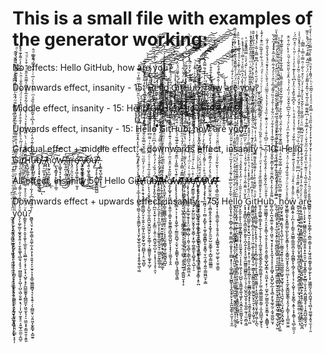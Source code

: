 # This is a small file with examples of the generator working:



No effects:                      Hello GitHub, how are you?

Downwards effect, insanity - 15: He͕̳̙͓̹̯̼͔̮͚̤̺͈̮l̰̝͖̯͓̰̘̳͇̗͈̱̲͈l̝̫̥̩̤̪̝̟̭̗̺̪̟ͅo̬̤̲̤̮̲͍͓̘̺̘̰̜̤ ̫͈̺̱̦̰̮͓̞̫̞̭͉̱G͍͖̝̮̘̦͓̖̗͍͚̩͖̞i̼̗̰̠̯̗̜̼̹͉̠̖͈ͅt̤̻̞̗̬̭̫̮͕̱̳͍͖̖H̝̼̥͍̥͚̯̱͎̘̹̳͚̠u͎̰͖̙͙͚̹͕̻̺͓̫̲ͅḇ̻̩̘̮̯͈̭̙̤͚̠͕͔,̠̝̜̜̯̤̝̯̜̙͍͔̮͚ ̘̙̗͕̥̻̘̹͖̰̜͉̰ͅh̬̺̱̜̦̬͖̖̟̗̬͚̯͚o̜̼̟͓̮̩̻̬̼͎̪̖̻̖w͇̝̤̟̩̼̩͖͚̜̳͍͎̠ ͉̩̪͚̞̖̮̩̹̯̭̯̯ͅa͕͖̖̤͚̺̫̞̺̯̘̭̞̤r̪̟͓̗͈̤̙̜̻͇͓̫ͅͅe̘̭̼̞̯̘̰̤̯̘̱̝̬ͅ ̜̥̠̤̲̗̟͇̞̱̳̦̥̳y̤͇͖͙͈͖̤͍̖͕͍͎̬̝o̦͙̪̞̱̮̘̜͙̭̘̳̞̹u̞̭̦̻̤̟̮̪̗̪̯͇̩ͅ?͖͓͕̮̤͖̺͚͕̲̭͔̰͎



Middle effect,    insanity - 15: He̕͏̵̷̵̸̧̧̧̨̢̀͜͏l̸̸̴̡̨̡̧̡̛̀͘͜͡͞l̨̡̨̀́̕͢͏̡̢̀̀͜͡ơ̵̸̸̸̧̛̕͢͜͢͞͞͏ ̢̀̀͘͠͡͏̶̵̷̢̧̀͢G̀͏̵̷̵̡̢̡̀͟͜͜͝͏í̴̸̸̴̵̸̵̧̧̛͘͡͡t̴̛́͘͜͟͢͞͏́̕͢͠͞H͏̢̨͡͏̵̶̵̡̧͜͟͜͟ứ̡̧̡͘̕̕̕͟͟͝͡͞b̸̵̢͘͜͝͡͏̸̧̛͘͞͏,̨̧̧̨̡̨̨͘͘͢͢͜͜͝ ́͏̶̸́͘̕͜͜͟͠͝͞͝h̴̢́́͘͢͜͞͠͡͠͏͏͟ó̷̀͘͘͢͡͞͏̷̛́̀͞ẃ̴̶̵̡̡̧̢̛̛͢͢͠͝ ̷̴̴̨̡̢̢̡̛͜͢͢͠͡ą̴̶̛̀̀̀͢͏̵̨͢͏͘r̷̴̶̢̧̡̢̛͟͢͡͠͠͡é̵̵̵̢̧̧̨͡͝͏̨̛̛ ̷̵̷̸̵̧̨̛̀̀̕͟͜͡ý̸̶̨̡̀́̕̕͟͜͞͞͝ǫ̷̵̡̨̨̡̀͘͜͟͝͡͝ứ̵̡̕͘͘̕͜͟͜͞͠͠?̵̷̨́́̕͟͟͟͝͏̷̸͟


Upwards effect,   insanity - 15: Hěͧͮͭ͛̿̅̓͗ͧ͐̌ͣͣlͧͮͣ̅̎̍͐̉̅͛͂͑̈́͂lͭ͒̂ͯͮ̒͐ͨͯ̓ͪ̏͌͋oͣ́̉ͤ͊̃ͦ̏̈͒̆ͦ̋ͨ ͛ͦ̈́ͧ̓ͯͩ̓ͬ͒ͥͭͦͦG̈͋͛̂̿̇̏̀ͦ̒̓́̌̑iͬͤͫ͛̉̏̂̓ͩ̿ͤͥ͗̌t͐́ͫ͒̂ͭͫͤ̀̓͆̓̎́H̔ͥ̇̑̅̽͐̒̈́̈́͐̆ͨͥu͑ͯͩͫͭͤ̓͂̔͊̾̃̋̀b̿ͯͤ̑̽͗̋̔ͤͯ̃ͤ̀̀,́͌ͬͭ̆̅̓ͬ̽ͯ̓ͣ̾̎ ̎͂̌ͣͦ͌̉ͮ̈́̄̈́ͧ̐̒h̏̌̎͆͆̅ͭ͊̾̑ͨ̎ͧ̆o̊̆ͧ̄ͣ͆ͬ͒͗ͮ͋̓̿̆w͆̓ͧͤ͋ͪͬ͋ͯ͆ͯ̉͗͛ ͊ͦ̊̈͆̎ͭ̊̉̏ͨ͒͆͌aͩ̇̓̂ͫ͊ͪ̍̐̅͌̓̎́r̂̈́̈͛̽̈̔̐̆̎ͣ͂̄͌ě͌̽̽̽͌ͮ̍̒͐̏̀̏͂ ̅̑̆̿̾ͤ͊ͤ́͂ͤ͛̿́ẏ̓ͯ̅ͤͧ̍͛͗ͬ͂̅͊̾o͒ͪͣ̔ͮ̆̉ͤ̅̍̍̉̃̐u̾́̄ͧ͋̎͂̒ͣ̈̎͊̄͐?̌ͫͣ̔ͤ̌ͪ̅̽ͪ̑͒̆̅ 


Gradual effect + middle effect + downwards effect, insanity - 10: Hello Git̸̸̢̨̤͈̫̫̗̼̲̬͖͇̀́́͢͡͞H̵̴̴̴̙̥̺̞͚̼̗̠̲̕͜͢͠͝͞ͅu̴̶̴̧̬̟̗̺͈̙͎͈̜̕͜͢͜͠͡ͅb̸̸̵̡̨̧̧̧̘̟̫͔̜͍͉̬͚̕͢ͅ,̷̷̧̡̠̼̫͙̦̰͔̭̻̭́́͘͟͠͠ ̶̸̵̸̷̴̧̢̛͎̤͉̘̭͈̻͚͎͔͞h̢̢̰̞͕̺͔̥͎͕͚̕͘͟͝͞͞͡͝ͅò̡͟͠͏̢̡̛̛̳͓̙͕͖̻̥̩͚̠̕w̵̶͏̶̷̷̨̛̹͇̥̟̗͙̖͖̭̮͢͜ ̶̶͟͠͏̸̨̛͍̪̗̩̲̠̙̘̗͔̀͞ą̶̶̨̧̛̬͙̲̺̫̥̫̲̺̬̀͞͠͞ŕ̴̨̡̀͞͏̤̦͈̤͕̱̖͇̞̦͠͡͝e̸̵̵̷̶̡̧̧̡͖̝͚̜̤̩̹̼̝̠͡ ̷̢̛̫͕͈̝̙̯̩̪̜̳̀̀͜͢͢͡͝y̸̶̶̷̴̡̛̪̘̺̲̥̫̤̪͇̻͜͞͝ờ̴̕͏̴̧͈͔͖͓̱͚͎̳͈̙͜͢͟ų̶̸̸̡͢͡͏̡̨̙͎̮̹͓̝̳̪͚̺?̵̨̢͇̱̘̺͙̲͖̙̟̘́̀́̀͜͝͝













All effect, insanity 50: Hello Git̶̷̡̛̛̜̹̥̲̩̞̞̤̺̗͈̖̤̳̠̖͎͈̞͈͇̰̙͙͙͉̮̙͖̟̲̖͈͓͙̘̩͔̝̥͍̯̬͖̖͚̄͐̾́ͦ̐̾ͪ̐̆̉ͨ̌̔̒̂̽̊̃̂̏͛ͥ͋̊ͫ̇͛̇͌̅̾́͛ͫ̆ͫ͆ͥ̏̈̿̓ͧ̿ͨ͢͟͜͞͏̸̕͝͠͠͏͏̕͟͠͡͏̸̶̴̶̛̀̀͟͜͝͝͠͡͏̵̸̧̡̨͟͠͡͠͝H̸̥͕̩̥̯̘͙͎̺̤̼̭͇͖̺̗̮͔̜̬͍̩̮͖͎̗̼̤̱̬̰͓̪̘̤̪̻̞̹̝̤̫͉̻̬ͯͨ͑̇ͧ̓̋ͫͧ̿̈̋̌̌̿͋ͦ̐̈́̿̇̾̔̿͌ͧ̄̾̊̓ͮ̈́͒̑͋̒ͦ̑̆̽͂ͯ̅̈̓͊͠ͅ͏̨́́̕͜͝͠͏̴̵̴̶̧̡̨̨̡̛́͢͟͟͠͝͏̸̴̷̸̷̸̡̡̨̨̡̀̀̀́͞͠͡u̦͕͕͉͔̬̯̥̼̠̹̹̥̺̯̩̼͔̰̪̮̫̭̺̫̯̤̙̙̰̹͇̦̘͔̺͇͈̬̖͚̞̱̜̺̗͌̆ͩ͂ͣ͒ͮͭͧ̇͆ͬ̆ͫ͐ͥ͌̈͆ͩ̉ͩ̐̌̄̈́͛̌̈͗̈ͥͥͩ͆͋ͭ͆͂̎ͣ̽͆ͭ̓̾͢͜͜͏̸͞͏̸̶̧͘͝͏̢̨́́́͢͞͡͏̴̢̛͟͏̴̷͟͜͞͡͏̨̢̡̨̛́̀͘͢͟͠͞b̶̷̸̵̵̶̶̶̷̵̷̧̡̨̡̛͈̗̲̜̦̬̦̦̪̫͔̝̫̠͎̖͕̙͇̤̦̯̯̹̤̯̪̰̟̲̩̺͕̜͎͙̝͔͉̩̥̦̯͎͂́͗̂̏ͮ̓́ͭ̂͑̅̀ͪ̓͆ͫͦ̂̎̃̎̇̔̊́̏͛̎̆ͯ̉̒̆̏͛̅ͧ̏̒ͩ̌ͨ̈ͨͮ̀́́́̕̕̕͟͜͟͠͡͠͞͡ͅͅ͏̵̷̵̸̨̡̛̛̕͘͟͡͞͡,̷̸̸̴̸̴̷̵̷̡͙̬̺̤͇̥̳̖͓̺̖̗̼͉̘̥̹̞̩̲̮̞͕̩̗͚̱̱̬̰͚͕̮̫̩̠͖͍͈̰̠̳͚̩̮͑͂͒̆̽̋͛͊̐̋̾ͥͨͧͨ̿̋ͩ̂ͥ͗͂̽̌ͩͭ͐̅̇ͤ̍̋ͥ̎͗̋ͯ̆͆̓ͤͨ̌ͦ̃̔̀́́͢͢͟͡͡͝͞͝ͅ͏̶̵̶̵̷̴̷̴̸̢̢̢̨̛́̀͘͢͝͞͏̨̕͝ ̨̗̙̱̗̙͎̻̰̮͇̥̤͕͈͚̝͈͔̟̖͖̘̮̭̮̮̬͓̬͇̗͚͕̝͉̞̻̟͓̜̤͚̯͚͕ͩ̂̃̂͆ͬ̔ͩ͐ͬͪͧ̏̉̄͛̒͂ͨ́͂̉̅ͩͭͩ͛̅͛́ͨ͌͑̆̆̍̄̉̒̃ͩ͑ͧͫ̍̌͘ͅ͏͏͠͏̴̷̷̸̶̵̸̴̴̶̸̶̧̨̨̧̨̛̀̀̕̕̕̕̕͟͟͟͢͜͟͜͜͝͞͝͡͞͝͞h͔̯͕̝͖̬̖̩̰̙̰͓̪̥̳̳̻̖̲̱̺̮̥̠̤̹̹̝̞̗̤͍̭̳̟͖͕̼̱̰̻͍̭̺̝͗ͬ͐͗̒ͩ̅ͩͩ͗̀̐̓ͧͧͫͫ͋̿ͭ̒̈́̒̿̊ͭ̾̍̿̇̇͛̉̉ͫ̇̊̿͊͂ͯͧ͂̓ͣ̓ͅ͏͘͏̸͏̷̸̵̶̴̢̢̡̡̨̛̛́͠͠͞͠͝͡͠͞͏̶̶̴̷̴̢̨̨̕͘͘͜͞͞͞͏̀͘͏ờ̷̸̷̴̵̡̬̞͚͓̩̙̪̘̗̲̜̭͈̼̜͎̳͓͓͚̯̱̳͎̪̲̠͇̯̺͈̙̩̞̟̗̦̼͚̞̹̥̭̏͂̋͒̽̈̎̽ͧ̋̇ͩͦ̑̋̂͗͛͊ͤ̉̈́̉̑̽̇̽ͬ̈́̂ͤͮ͋ͬͦ̎ͪ͐̈́̅ͤͩ́͋ͪ́̕͘͜͢͞͠ͅͅͅ͏̷̴̶̢̧̛́͝͝͞͡͞͏̶̴̸̵̸̸̡̨̡̨̢̨́̀͡͡͞͡w̶̵̸̷̨̨̢̢̨̨̞̘͚͎̬͇̖̠͕̦͙͎̝͈̬̲̙͔̰̳̫̱̪̲̘͕̬̖̮͙͚͇͓͔̖̪̻̗͉̘͇̻̱͉̳ͭ͊̔̎̿̐̾ͫ͊ͣ̆̍͆̽̐ͩ̎́ͮ̋̓ͥ̂̈́͆͒̾͌ͯ̑̑ͣ̓͊ͬ͒͌̽̔ͥ͋̌̎̈́͐̈̀̕͘̕͘͘͜͜͝͠͝͡͠ͅ͏̢͠͏̧̧́̀́͟͟͠͡͏̵̴̸̸̸̸́͢͠ ̷̸̸̷̸̶̢̨̨̢̨̨̢̡̧̨̛̬̠̘̫͕͍̩̘̞̘͈̳̬̰̗̲̰̙͉̞̞̖̼͎̼̹̩͚̺̹̗̯̥̬̫̲̞͔͇̪͍̮̝̜̙̄̿͊́̿̄̒̂̑̉ͤ̀̈͑ͧ̒̄̔ͫ̏ͪ̓̆ͧͨ̋ͦ̐ͬ̓͂̔͌ͮ̎ͧ͋͌ͬ͆͛̇̈́́ͬ͋́́̀̀́̀̕̕͘̕̕̕͢͜͜͟͟͠͞͡͡͞͞͡͝͝͡͡͝ͅa̟̻̜̟͕̲̱̙̭͇̟͈͎̹̝̺͎̫̹̩͚͙̻͚͈̪̳͉͕͔̯̥̰͉̼͕̱̟͍͙̫̹̬̦̜̙ͯͦ̓ͮ̈́̔ͤ͌ͭ͐ͭ́̐ͥ̔̇̌̇̃͑͋̅ͯ͛̇̀̃̃͑̉ͣ̈́̆͐̊́̈́̂̍͑ͥͯ̈́ͨ̿͗͡͏̷̴̶̶̶̷̷̡̡̡̧̨̡̧̧̧̛̛́̀́̕͘̕͟͜͟͞͞͠͡͠͏̸̨̨͘̕͢͠͝͠͡͞ŗ̶̶̸̶̷̷̴̷̴̧̢̧̧̢̛̛̦̘̥̳̰̹̮̞̲͚̹̱̥̝͙̤̤̯̲̻̩̺̜̜̯͈̹̮͉̻̖͔͇̖̲̺̤̖̪̩̳͖͕̯ͩ̐ͥ̀͑ͬͫ̇̓͑̋̋̌͆ͥ̓̍̔̒̓ͭ́́̀̾̎ͤͥ̈́͛̒͐̆ͧͧ̎ͫͩ̿ͦͪ͐̆̓̑̈́̀̀̀̀̀̕̕̕͢͢͟͜͢͠͞͞͡ͅͅ͏̷̴̷̷̵̨̡̛̀͜͡ę̸̶̡̛̮͇͚͔͚̗̤͖͉̘͕̰̙̺̫͖̙̤̬̭̟̱͎̬̻̹͕̙͚̦̪̥͇̯̟̠̻̥̥͉̺̜̜̠ͭ͒ͥ̅̀̇ͨ͒ͧͧ̋ͥ̎͊ͧ̍͑ͭ̓̍̂̌̆̈́ͥ̈́͊͆ͤͮ̒̓̍ͦͨͨ̔ͭͩ̉̀͛ͬ͋ͯ͑̕͜͝͠ͅͅ͏̴̶̶̸̶̡̡̛̛̛̛̛̛́̕͜͡͞͡͞͏̴̶̶̨̨̡̀̀͟͢͜͝͞͠͏ ̴̷̵̶̵̸̧̢̧̢̡̨̨̨̛̛̲̫̲̲̻̼͚̠̪̙͖̗̠͚͔̼̬͎͍̲͔̖͇̙͓͖̦̼̥̮̱͎͎̻͔̠͇̼̦͎̬͇̜̝̥̪͂̽̈ͭͤ̾ͨ͐ͤͬ͗̓ͣ̆̓̈́̍ͥ̊͌͐̾̾͐̒ͨ̊̊ͩ́́ͦͯ̈̃ͨ̾͑̀ͣ̐̄̆ͧͦ͂́́́͢͢͢͜͜͡͡͏̵̷̶̨̧̨̛̛́̀̕̕͘̕͟͜͠͡͝y̶̡̢̯͉͕̜̦̬͕̬͍̮̟̥̘̲͍̖͓̩̹͕̼̟̲̹̹̘̠̺̲̟͉͙̘̳̲̜̝͎̱̱̖̠͚̤̱̏ͯ̒̊̑̈́ͣ̀ͥ̇͆̿ͪͦ̌̀̇ͩ́ͤͭ́ͪ͑̐ͣ̅͑̂͂ͧ̇̎ͪͥ̓͆͌̅͌̈́͗̿̓͆͑̀̕̕͡ͅ͏̨͏̧̡́́͜͏̢͘͟͡͡͠͞͝͏̵̴̵̵̶̨̡̛̛̛̀̀̕̕͟͞͡͝͡͡͝ǫ̴̶̶̸̵̸̴̷̵̡̡̧̧̢̨̢̛̛̫̰̪̘͕̠̹̫̻͔̙̻̟̹͓̼̬̜͇̬̳̻̙͈͙̬͇͉̮̜̼͎͚̩̯̱̫̦̳͖̪̫͓͕͇͆̑ͪ̊ͮͯͤ͌͐̀ͪͩ̓̃̀͐ͬ̓̅̆̇ͪ̌ͥͯͫͧͧͬ̃̉ͯ̈́ͯ̊̒ͫ͒ͮ̔͗̓̈́̄̿̂́̀̀̀́̕̕͘͘͟͢͜͢͜͢͡͡͡͞͞͠͠͠͞͠͠ͅ͏ư̶̷̵̧͈̫̰̥̮̯̮͈̹̲̩͔͈̻̭̬̭̝̯̝̬͙͙̫̬̘̙̱̫̫̦̺̤̥̳̥͙͔̲̺̩̳̤͇͇̼̋̐̉̓̓͗̑̓̅͊̃̿̐̒̒̀̓̌ͫ͒̆̋ͣ͊ͤ͂ͤͬ̀͐̊ͪ̔͆̉͛̊̓ͦͬ͋̽̾̄͒͒͟͟͏̴̵̷̷̶̸̷̸̸̵̶̸̨̢̨̡̢̢̧̨̡̢̛̀͘̕͜͢͢͠͡͠͡͡͡͞͞͡?̶̴̶̷̷̸̧̢̛̛̘͇̹̲̫̰͙̺̮͓̟̠̦̥͉̳̮͚͕͉̩̱̯̩̞̱̤͎̞̻̳̥͍̱̜̺̠͚̙͔̮̮͕͇̱̽̇ͭͭ͛̌͋ͣͧͥ̐͆ͧ̈̋̆ͮͣ̈ͩ̐̂ͥ̌̆̊̀͊̿͒ͬ̂ͦ͆̀̎ͥ͌͑͗̂̂ͥͩ̒̄́͘͜͟͜͝͡͠ͅ͏̴̷̷̵̶̷̧̡̡̛̕͘͜͜͠͝͏̷̸̴̛̀͘͟͞͡͞















Downwards effect + upwards effect, insanity - 75: He͓͈̬͓̘̼̠͕͕͇̬͕̪̹̭͓̫̫̳̯̪̦̱̬̥̞̗͚̺͙̙̗̦͔͖̥̲̻̝̞̺̻̙̗̘̭̬̱̥̤̙͙͎̼̪̰̗̳̖̯̫͔̹̹̬̼͑͛͂̊̒̆̀̅̿͛́͊ͮ́̽̓̉̃̈͗̎͊̅͑͒ͨ̆̎̈́̓̉ͬ̈̑ͮͦ̒ͭͫ̃̄̊͊ͫͯ̋̈ͭ̒ͧ̍́͛ͬ̓̐ͥͭ̇̊ͤ̾͛͌̀̔̔ͣͅͅl̮̘͉̗͉͓̰̹̜͚̜͎̱͍̩̞̳̖͇̲̙̗͙̖̯͉̩̺̻̞͈͖̫̹̫̫̻̮͎̭͉̖͚̤̳̥͖̺̮̳͉̮̰̭̥̤̻̤̰͓̩̜̰̫̠̭̘̑͂̆̔ͥ̊͑͋̉ͤ͂͗͒̓̈͛ͫͪͬͤ̌̃͌̍ͯ̓̊ͬ̾̄̈ͥ̊͑̆ͭ̈́̏͗̌͒̄ͧ̾̉͛͊ͫ̈́̈́ͭͩ͌͌̌̔̄͋̈̒ͪ́͊ͮ̅͌ͩ͌ͅl̪̪̖̭̗̬̝͍̟̼̲͕̫̲̜̗̪̙̳̺͇͙̞͈̞̦͔̱̜̟̩̻̯̹̭̻̝̪̠̭͙̗̼̤͕̼͍̞͈̬̦͙̬͇͈̭̠̻̳͙̗̹͔̲͍͂ͫͬ̂̈́͌̉̋͊̂̐̑̑͊̈ͨ̒ͥ̂̈̍ͩͩͫ̃̄͐̿̈ͬ͐̽̒ͣͮ͆͒ͨ̆͌ͥͭͣͫ̈́͛̍̾̂ͯ͆ͣͧ̀͊ͯ͛ͦ̍̊ͧ͊͐ͪͮͪ̎̉ͅͅͅo̺̗͙̫͈̠̯̩̙̩̱̫̫̼͓͇͇͓͓͔̞̹͈̰̰̞̭̘̤̩͎͎̦̥͖̩̗̞̜̺̺̹̖͍͇͖̝͚͉͖̞̙͔̬̪̞̯̯̤̳̬͓̮͔̘͐̓ͯͮ̄̎͑ͬͮ̋̒̓̂͒̂ͣ̇ͥ̅͑̄ͮͤͩͬ͗̅̅̽̑̿̋͌̄ͨ̋̽̃̇ͣ̓̾͗̄̄ͨͫ͗͗̅̍̌̒̈́͛͆ͦ̎ͯͮ̉̿ͨ̉̔ͧͪͤͅͅͅ ̗͓̟͙̥͇̺̦̭͉̳̮͖̰̙̯͈̥͕̪̗͍͉̙͓̠̥͖̥̼̺͇͈͖̺͇̯̙̼̤̜͉̦̯̖̺̭͉̺̝̬͕̝̫̮̼̤̰̖̹̫͔̻̝͖̂̀̌͗ͮ̃̐̃͐ͮ̐ͭ͒̒͐̎ͮ̽͑ͩ̑͛͗ͪ̓ͫ̅͆ͦ̿̅ͪ̒͆ͮ̏ͧ̇̈ͦ͑͆̐̅̆̄̐̌̾ͨ͗̆ͯ̾ͬͨ̆́̓ͧ̇̿̅̃͌ͯͩ͐ͅͅͅG͉͓̟̜̳̻̝̺̲͈̹̱̥͙̮̘̺͉̦͙̮̱͙͖̠͙̙͎̜̯͎̠͕̭͍̝̯̲̯̞̦̱͎͚̲̻͙̳̭̝͙̙̜̯̗͇̥̭̯͚̯̟̩͖̈͑ͩ̐̒͐̍̎ͤ̽̽̀ͬ̔ͪ̋͒ͣͮ̎ͩ̿ͨͭ̓̎̐̽ͥ͛̍̑͒̌ͦͫͮ͋ͩ̔ͬͤͬͯ̎͌͂͂̏̒̎ͨ̆ͥͫͩ̑̋̊̋̑̌̊̌ͮ̑ͭ͑ͅͅͅͅi̞͇͖̱̳͍͖͙̫̥̩̻͕̤̜̜̟̞̠̜͖͕̲̝͕̜̳̬̳͎̖̫̹͖͇̝̝̼̰̳̤̭̯̭̭͉͚̯̰̠̬̙̠̱͔͙̭̦̞͖̞̗̤̬ͪͤ͒͆ͩ̊̿̾̓̾͛ͯ̽ͪͬͤ̈ͣͧ͊ͦ̒͊̇ͨ̇ͬ̐̈ͦ̃͊̽͐ͫ̎ͩ̿͐̓ͩͪ̽ͥ̀̈́̂ͤ̂͗̌ͨͮͧ̽̆̃̌̆ͮ̄̈́̀͂̒̍̆̊ͅͅͅͅt͙̱͙̙̝̞͍̻̫̳̘̼̲̗̠̙̭͓̭̗̠͕͉̖͎̞̞̪̦͇̦͈͉̹̱͎̘̲̻̖͈̮̰͇͔̜͙̠̳͖͙̺͚̝̠͈̟͚͈̜͚̦͓̪̖̓ͯͪͣ͂̂̄͑̊͐ͥ̒͊̄̅̊̽͌̿͐ͨ̊ͯ̈́̉̍͑̍̈̆̔̐͋̊̇̉̆ͨ̒ͧ͋͐̈́͗̍̂ͨ̊ͩ̆͑̑ͯ̔͐͗͆͌̿̄͗͂͛ͨ̾̔͋ͨͅͅͅH̼͓̥̩̻͚͍̦͇͙̟̠̲̖̜͎̯͉͎̖͎̺̮̼̘̘̲͈̬̻̭̭̙̪̗̳͖̰̝̜̖̜̗̰̫͕̲͖͇̮͇̳̦͇̜͕̫̝̪̲̲̼̘͚̙̟͉̊ͤ͐̊̑͊̅͌̏̐ͯ̊̍̒͛ͩͨͤ̍ͥ͊ͪͩͨ̂̋̏ͦͤͣ̇ͯͧ̓̽͂́̎̈͛̌͂̂ͥ͗ͭͮͨͮͮͥͤͩ̈́̉ͪ͋̊̊̅̏ͫͦ̄ͬ̓̆̾ͅu͖̗͖̤̳̳̘̞̤̞̩̤̟̥͇͎̮̹̭̗̝̞̙͈͕͈̖͍̳̞̺̟̺͓͇̩͉̤̱͖̩̙̗̙̦̼̫͓̪̗̫͇͈̲͙̠̬̬͇͔̟͕̱̻̻̥̘ͭ̄̊̂̈ͪ͂̉̂͂̌̾ͭ̂̉̐̏͐̎ͨͤ͆̒̅ͥ̋͆ͣ̐ͥ̒ͧ͑̑͊͗̏ͦ̾͑̉͐̔̔ͦ̃̅̈́́ͯ̐̀̈ͮ̉̒̎ͧ́̾̌̔̉̆̄̇̓͋ͅb͚͔̪͎̠̪͙͈̲̱̠͙͚͔̦͖̮̠̮͉̞͓̜̙͓̝̰̖̘̞̝̝͕̥̰̺̟͎̭̺̙̺̗̲͕̝͉̻̝̙̱̘͚̖̰̠̩̰̟͚̪͍̫͙͌̐̾̆̓̔̊͆͊̃ͦ̊̃̓̅͊̌̂̌ͣ͋̒ͤͣ̅͊͗̾̾̊͋ͮ̈ͯ̈͋̊̇͑̐̉ͧ̏ͣ͌ͯ̅͐ͧ̄͗̍ͤ́͒͋̿̽ͧ͂͛ͧͦ̉ͫ̌͐̏ͅͅͅͅ,̗̥̰̹̯̼̻͉̥̞͙̝̠̲̩̬͙͍̗͚͔̬̻̻̼̘̻͍̩̦͎̖̪̪͖̦̼̯̳̫̩̳̙̼̘̱͍̥̫̘̙͈͚͚̪͓͖̦̱̳̘͖̦̞̺̙͖ͥ̋ͬ̇ͫͬ̍͒̏̋̅͂ͪ̒͋ͦ͗ͤͭ͂̏̃̀͂ͬ̎ͮ̃̀̅̐ͣͬ͐ͮͬ͑ͩͧ͛͒ͮͨ̽̉́̒̑̅̐͂̌͌ͣͬ̅̾̂ͩ͋̂̈́̂̑̃͗ͧ̍ͅ ̯̩̝̩͍̼͉͈̠̟̪͕͕̠̤̩̙̞͔͎͕̹̰̦͔̜̳͔̬̞̱̯͔̞͍̠̱̻̼͎̭͇̙͚͔̯̹͓̘͖͎̫̤̱͍̙̪̻̼͈̫̬̜͍̟̖͔͚̃̿̓̈́ͦ͑̽̈́̈ͪ̊ͥ̋̿̈́ͬ̈̌̽̔͐͋̋̇͐̓̍ͮͤ̎̍͗̅͒ͭ̎̽͊̆̀͋͊̑ͪ̿ͥ̀͑ͥͨͫ̂͛͐̈ͫ̈ͮ̄ͣ̓ͪ̿͒̄͌̔ͧh̘̺̬̮͙̫̭͖̻͔̭̬̘̩̥͉̺̦̼̹̜̤̰͇̯̮̘͍̗̞̱̦̼̲͖̠̳̯͖͓̱̘̰̞̹̖͙̮̩͉̯̫̖̙̖̫͎̟̰̬͕̭͙͖̘̮͊͊̿̇͂͆̈͂̊ͫ͛͂̃̒̿͋̅̊̈͑͒̾̿̂͊ͦ͋̔̎͑̂ͩ̀͌̉̏͒ͬͣ͌̊̅͂͐̆̐ͤ̑̐͌̏ͭ̿̉̄͋̽̊͗̊̆ͦ͊̃͑͂ͨ̉ͅͅo͖̟̳̳͔̫̟̝̬̱͇̫̰̠̪̙͈̙̬̭͇͕̟̖̦̤̝͇͍̺̬̝̥̗̬̺̤̤̲͔̜̟͉̰̙̬͇̺͚̬͇̖̞̭͉̗̙͇̞̹̞̠̻̫͍̫̼̐ͣ̾ͩ̓ͧͨͩ̐̏̓͂̾̑ͬͦ͐̈́̓ͫ̽̍̊̀͋͒ͫ̒ͨͯ͑́̅̍͛̃͆ͯ̆̽̂ͧ͑͑̏̓ͨ͛ͪ̑̽ͮ̀̎̈̆͋ͨ̆ͪ͐ͭͬ̃̇̊̈͒ͅw̟̻̻̭̥̦̗̪͕͎̜̗͇̱͔͍̺̳̹͇͚̱̪̠̭͓̗̻̲̻̙̙̩̻̗͎̬̞̩͔̜̙͎̺̥̜̝͙̰̙͇͉͙͍̖͕͙̝͇̜͎͉̻̜̲̼̠̗̑ͬ̎̑̒̄̽͑̂̒ͧͥͣͣ̔ͩ͊ͨ͂͊̈́̒́͗͋̐ͯͭ̊ͧ̔̾͒͛̇ͪͥͮ̽͆͋̄̏̽͛ͦ̓͐͆ͩ̾̍͊ͦͤ͗̍ͥͬ̎̀ͬͧ̽̈͆̈́ͬ ̫̼̬̰̦̲̜̩̰͍͉̯̼͕̙̠͖̩͈͓̼̙̰̰̬̦̬̟͚̝̪̰̲͙͖̺͈̥̗̮̪̬̻̹̳̫͈̙͖͓̮̩͎̻̻͚̫̻̤̪͎͚͍̭͔̜ͪ̀͌̐ͮ̏͊ͧ̂̽ͥ͆̿̈̓̋͒ͤ̒̒͐̃͐̏ͬ̆ͧ͒̿͑̓̓ͧ̊̌̂ͣ̏̓̆̒̿̍͗̍̈́̊̌̏̆ͪͦ̃͐ͭ̄̎ͧͦͬ̂̾ͮͯ̔ͩ̾͗ͅͅȧ͕͙͔͓͖͖̫͇̝̻͚̠̝̥̻̳̮̳̪̝̟̤͓͎͎̗̝̥͈̻̩̗̭̘̫̲̭̺̞͚̜̪̬̰̲̖̙͓̞̞͍̹̠͕̯̼̞̹̙̬͓̻̤͓̺̱̪ͤͧͤͦ͂̇̒̍̑̂̾̇̊ͬ́͐̐̐͒̓͗̍͋̒ͩ̋̈̃͆͊̈̈ͯͬ̋̃̏̐ͯ̀͋̆͛̾̈̓̄̇͗̓ͧ͗ͦ͒ͮ̀͂ͭ̑̿ͤ̿̇̇̿͆ͥͅr̞̤̻̦̦͕͕͙̮̟̰̺̳̰̪͉̫̹̲͚̫̯̥͍͙̜͍̯̯̜̺͙͙̼͓͇̱͕̮̙̲̻̹̬͉͓̯͕̪͖͈͇̘̥̦̩̝̼̪̺̠̳̭̘̮̦͒̃̎̃̐ͦ͒̅ͣ̅̔͗ͩ͊ͤͫ͛̊̋̓͂ͯͫ̆̉̌͗ͬͯ̓̿͋͒ͥ͆͂̄͌̿ͦͯ͂̔̆ͭ͂̽̔͌̎ͣ͑̈́ͨͩ̅̑̍̿̊͛ͯ͆́̈́ͪͣ͌ͅͅe̻̳͍̤̠̮̯̼̩̞͙͚͔͇̩͔͕̻̼͔͇̠̟̥̙͖͉̱͖͔̳̥̟̳̗̼̙̙͎̙͖͚̳̰̗̘̪̞̪̼̘̘͉̻͔̹͚͚̘͓͍̘̫̩̗̹̯̎̂̂ͦͩ̑ͬͬ̏̔͛̔ͬͦ̇̇ͣ͐ͯͬ͐̌̓̐̓͒̓̓̒̌̔̏̋ͣ͛ͮ̿̏̽ͧͩ̍̾ͮ͂̅̄ͭͪ̈́͌̾̒̊ͪ͌̐̔ͣ̅̿ͧͯ̐ͭͭͩ͒ͅ ̰̫̩̥̠̹͉̟̮̫̩͍̻͈͖͈͓͎̟͚̬̝͔̜̰̼̫̼̜̰̯͕̠͎̹̭̫͚͙̗͓̱̭̘̹̥̖̞̞͕͙̼̮̞̝̲̰̝̖̻̜̦͓̙͓̈̈́̾̾̏̇ͫ͆́ͧͤ͗͐ͮ̌ͨ̋͊̓̿̔̈͊̑̈ͩ̈ͭͨ̆ͦ̆ͤͮͥͮ͐̂̊̊̃ͯ̓͂͐ͬͬ̈́̑ͥ̇͑̋̎͆͆̆̂ͨ̈́̏͛̎͌̌͑̑̑ͅͅͅy̝̝͉̫̙͔̫̱͉͈̜̘̤̫̠̬̺̘̩͎̯̥̤͔̩̮̦͔̝͎̲̺͉̟̙͓̯̰̩̥̠̜̠͖͇̼̫̠̘̬̫̥͔̼͎̫͙͓͍͈̤̠̲̲̙͙̟͎̏ͦ͛̍ͮ͊̏ͫ͛̿̀ͦ͐̒͑ͫͨ̒͊ͧ̄͂̾̓̅̀̽̈́̉̇̂̊͌ͪͣ̏̊ͫ̓́͛̀̆ͧ͊̊ͮ̓ͥ̈̈́ͮͥ̓̓ͧ͊̏̋̽̃ͥ̔̍̓͋ͩ̅ǒ͉̗͎͚̦̲͈̩͚̟̬̥͍͔̜̮̝̮͚̬͉̻̯͉̘̥̘̠̫̻̳̲̥̞͎̺̩̜̺̖͖̦̬͈͍̞͉̹͎̩̺͎̫̥̥̠͔͍̲̟̼̼̫͕̰̺̠ͣ̓͒̏͊̉̋ͨ͌̒̃ͧ͑͒͊̾̋ͦ̀͂̓ͫͨͥ̾ͩ̈̃ͪͩ̾ͩͥ̒̐̄ͤ̾̇̆ͬ̂̔ͯͧ̈́̈͒ͭ̐̐ͭ̑ͪ̅͆͋̓ͤ͌̍͊̊͒̄ͬ͐ͅu̦̳̭̟͎̖̬̠̝̬̞̯̬̖̩̲͈̱̖̩͎͖̲̤͍̗͔͓̩̮͎̟͔̺̥͕̘̙̪͇͚̱̬͓̪͇̺̼̙͖̮̫̝͉͎̠͖̫͙͓͔͇͍̯͔̯̭͈̽ͧͧ͗̆̏ͦͦ͐͒ͤͪͧ͂̒ͨ̐̓̌̃̋̿͂͊̑̂̐̄ͣͥ͑̀̈̅̊̏͐̽ͮ͛́͑̔ͦͥͧ͋̊̑̅̊̂̔̃͐̃͂͂̊̋̐͑͒͒͐ͨͩ̆?̰̻̥̘̤̘̞̗͚͉͇̦̭͚̩̰͎̭͕̗͓̹͈͍̘̝͕̫̟͕̝͎̱̲͈͖͇̳̻̘͉͔͙͔͍̜̗͕̪͇̫͓̤͔͈͖͓̰̙͇̟͙̺̫̱͗̐̋͂̋̌͆̉̓͋ͥ́̓͋ͨ̒͌͊̒͗̀̆͛͆̽̔̌͑͊ͮ̂̀͗͆̈ͥͤ̔͆ͣ̌͂̆ͮͧͤ̏̎ͯͫͬ̊ͪͧ̀͗̅ͭͨ̑̉̿́͌̃͆ͩ̂ͅͅͅ
